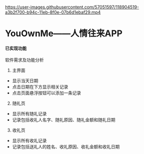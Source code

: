 
https://user-images.githubusercontent.com/57051597/118904519-a3b2f700-b94c-11eb-8f0e-07b6d1ebaf29.mp4


# YouOwnMe——人情往来APP
#### 已实现功能
软件需求及功能分析
1.	主界面
- 显示当天日期
- 点击日期在下方显示相关记录
- 点击页面悬浮按钮可以添加一条记录
2.	随礼页
- 显示所有随礼记录
- 记录包括收礼人名字、随礼原因、随礼金额和随礼日期
3.	收礼页
- 显示所有收礼记录
- 记录包括送礼人的姓名、收礼原因、收礼金额和收礼日期
